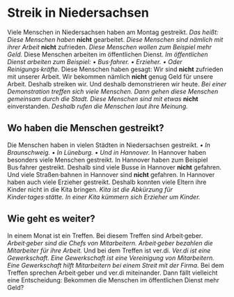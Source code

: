# Streik in Niedersachsen

Viele Menschen in Niedersachsen haben am Montag gestreikt. *Das heißt:* 
*Diese Menschen haben* **nicht** gearbeitet. 
*Diese Menschen sind nämlich mit ihrer Arbeit* **nicht** zufrieden. 
*Diese Menschen wollen zum Beispiel mehr Geld.* Diese Menschen arbeiten im öffentlichen Dienst. 
*Im öffentlichen Dienst arbeiten zum Beispiel:* *• Bus·fahrer.* *• Erzieher.* *• Oder Reinigungs·kräfte.* Diese Menschen haben gesagt: Wir sind **nicht** zufrieden mit unserer Arbeit. Wir bekommen nämlich **nicht** genug Geld für unsere Arbeit. Deshalb streiken wir. Und deshalb demonstrieren wir heute. 
*Bei einer Demonstration treffen sich viele Menschen.* 
*Dann gehen diese Menschen gemeinsam durch die Stadt.* 
*Diese Menschen sind mit etwas* **nicht** einverstanden. 
*Deshalb rufen die Menschen laut ihre Meinung.* 

## Wo haben die Menschen gestreikt?
Die Menschen haben in vielen Städten in Niedersachsen gestreikt. *• In Braunschweig.* *• In Lüneburg.* 
*• Und in Hannover.* In Hannover haben besonders viele Menschen gestreikt. In Hannover haben zum Beispiel Bus·fahrer gestreikt. Deshalb sind viele Busse in Hannover **nicht** gefahren. Und viele Straßen·bahnen in Hannover sind **nicht** gefahren. 
In Hannover haben auch viele Erzieher gestreikt. Deshalb konnten viele Eltern ihre Kinder nicht in die Kita bringen. 
*Kita ist die Abkürzung für Kinder·tages·stätte.* 
*In einer Kita kümmern sich Erzieher um Kinder.* 

## Wie geht es weiter?
In einem Monat ist ein Treffen. Bei diesem Treffen sind Arbeit·geber. 
*Arbeit·geber sind die Chefs von Mitarbeitern.* 
*Arbeit·geber bezahlen die Mitarbeiter für ihre Arbeit.* Und bei dem Treffen ist ver.di. 
*Ver.di ist eine Gewerkschaft.* 
*Eine Gewerkschaft ist eine Vereinigung von Mitarbeitern.* 
*Eine Gewerkschaft hilft Mitarbeitern bei einem Streit mit der Firma.* Bei dem Treffen sprechen Arbeit·geber und ver.di miteinander. Dann fällt vielleicht eine Entscheidung: Bekommen die Menschen im öffentlichen Dienst mehr Geld? 
